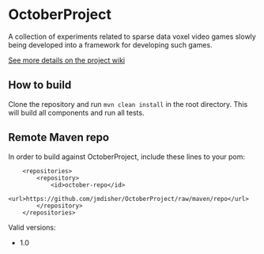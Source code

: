 # OctoberProject

A collection of experiments related to sparse data voxel video games slowly being developed into a framework for developing such games.

[See more details on the project wiki](https://github.com/jmdisher/OctoberProject/wiki)


## How to build

Clone the repository and run `mvn clean install` in the root directory.  This will build all components and run all tests.


## Remote Maven repo

In order to build against OctoberProject, include these lines to your pom:

```
	<repositories>
		<repository>
			<id>october-repo</id>
			<url>https://github.com/jmdisher/OctoberProject/raw/maven/repo</url>
		</repository>
	</repositories>
```

Valid versions:

* 1.0
